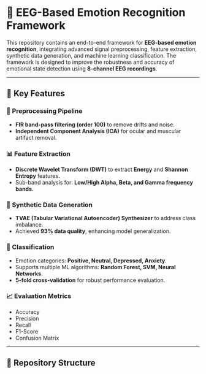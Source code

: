 # 🧠 EEG-Based Emotion Recognition Framework  

This repository contains an end-to-end framework for **EEG-based emotion recognition**, integrating advanced signal preprocessing, feature extraction, synthetic data generation, and machine learning classification. The framework is designed to improve the robustness and accuracy of emotional state detection using **8-channel EEG recordings**.  

---

## 🔑 Key Features  

### 🧹 Preprocessing Pipeline  
- **FIR band-pass filtering (order 100)** to remove drifts and noise.  
- **Independent Component Analysis (ICA)** for ocular and muscular artifact removal.  

### 📊 Feature Extraction  
- **Discrete Wavelet Transform (DWT)** to extract **Energy** and **Shannon Entropy** features.  
- Sub-band analysis for: **Low/High Alpha, Beta, and Gamma frequency bands**.  

### 🔄 Synthetic Data Generation  
- **TVAE (Tabular Variational Autoencoder) Synthesizer** to address class imbalance.  
- Achieved **93% data quality**, enhancing model generalization.  

### 🤖 Classification  
- Emotion categories: **Positive, Neutral, Depressed, Anxiety**.  
- Supports multiple ML algorithms: **Random Forest, SVM, Neural Networks**.  
- **5-fold cross-validation** for robust performance evaluation.  

### 📈 Evaluation Metrics  
- Accuracy  
- Precision  
- Recall  
- F1-Score  
- Confusion Matrix  

---

## 📂 Repository Structure  

